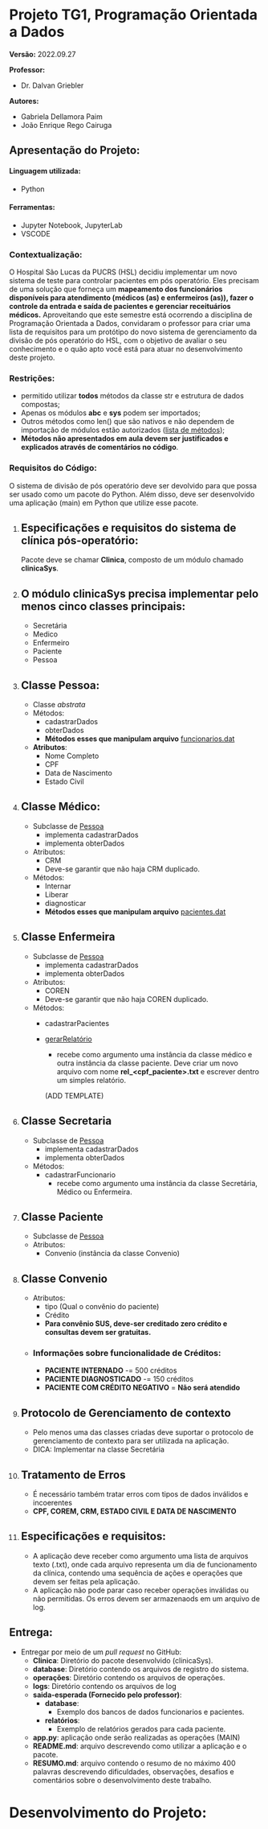 # Projeto TG1, Programação Orientada a Dados
**Versão:** 2022.09.27

**Professor:**
- Dr. Dalvan Griebler

**Autores:**
- Gabriela Dellamora Paim
- João Enrique Rego Cairuga


## Apresentação do Projeto:
#### Linguagem utilizada:
- Python
#### Ferramentas:
- Jupyter Notebook, JupyterLab
- VSCODE
### Contextualização:
  O Hospital São Lucas da PUCRS (HSL) decidiu implementar um novo sistema de teste para controlar pacientes em
pós operatório. Eles precisam de uma solução que forneça um **mapeamento dos funcionários disponíveis para
atendimento (médicos (as) e enfermeiros (as)), fazer o controle da entrada e saída de pacientes e gerenciar
receituários médicos.** Aproveitando que este semestre está ocorrendo a disciplina de Programação Orientada a
Dados, convidaram o professor para criar uma lista de requisitos para um protótipo do novo sistema de
gerenciamento da divisão de pós operatório do HSL, com o objetivo de avaliar o seu conhecimento e o quão apto
você está para atuar no desenvolvimento deste projeto.
### Restrições:
- permitido utilizar **todos** métodos da classe str e estrutura de dados compostas;
- Apenas os módulos **abc** e **sys** podem ser importados;
- Outros métodos como len() que são nativos e não dependem de importação de módulos estão autorizados ([lista de métodos](https://docs.python.org/3/library/functions.html#open));
- **Métodos não apresentados em aula devem ser justificados e explicados através de comentários no código**.
### Requisitos do Código:
O sistema de divisão de pós operatório deve ser devolvido para que possa ser usado como um pacote do Python. Além disso, deve ser
desenvolvido uma aplicação (main) em Python que utilize esse pacote.
1. ## Especificações e requisitos do sistema de clínica pós-operatório:
    Pacote deve se chamar **Clinica**, composto de um módulo chamado **clinicaSys**.

 2. ## O módulo **clinicaSys** precisa implementar pelo menos **cinco classes principais**:
    * Secretária
    * Medico
    * Enfermeiro
    * Paciente
    * Pessoa
    
 3. ##  **Classe Pessoa:**
    * Classe *abstrata*
    * Métodos:
        * cadastrarDados
        * obterDados
        * **Métodos esses que  manipulam arquivo** [funcionarios.dat](ADDLINK)
    * **Atributos**:
        * Nome Completo
        * CPF
        * Data de Nascimento
        * Estado Civil
        
 4. ## **Classe Médico:**
    * Subclasse de [Pessoa](ADDLINK)
        * implementa cadastrarDados
        * implementa obterDados
    * Atributos:
        * CRM
        * Deve-se garantir que não haja CRM duplicado.
    * Métodos:
        * Internar
        * Liberar
        * diagnosticar
        * **Métodos esses que manipulam arquivo** [pacientes.dat](ADDLINK)
    
 5. ##  **Classe Enfermeira**
    * Subclasse de [Pessoa](ADDLINK)
       * implementa cadastrarDados
       * implementa obterDados
    * Atributos:
       * COREN
       * Deve-se garantir que não haja COREN duplicado.
    * Métodos:
       * cadastrarPacientes
       * [gerarRelatório](ADDLINK)
          * recebe como argumento uma instância da classe médico e outra instância da classe paciente.
          Deve criar um novo arquivo com nome **rel_<cpf_paciente>.txt** e escrever dentro um simples relatório.
          
           (ADD TEMPLATE)
6. ## **Classe Secretaria**
    * Subclasse de [Pessoa](ADDLINK)
       * implementa cadastrarDados
       * implementa obterDados
    * Métodos:
      * cadastrarFuncionario
          * recebe como argumento uma instância da classe Secretária, Médico ou Enfermeira.
7. ## **Classe Paciente**          
    * Subclasse de [Pessoa](ADDLINK)
    * Atributos:
      * Convenio (instância da classe Convenio)
8. ## **Classe Convenio**
    * Atributos:
      * tipo (Qual o convênio do paciente)
      * Crédito
      * **Para convênio SUS, deve-ser creditado zero crédito e consultas devem ser gratuitas.**
    * ### Informações sobre funcionalidade de Créditos:
      * **PACIENTE INTERNADO** -= 500 créditos
      * **PACIENTE DIAGNOSTICADO** -= 150 créditos
      * **PACIENTE COM CRÉDITO NEGATIVO** = **Não será atendido**
9. ## Protocolo de Gerenciamento de contexto
    * Pelo menos uma das classes criadas deve suportar o protocolo de gerenciamento de contexto para ser utilizada na aplicação. 
    * DICA: Implementar na classe Secretária
10. ## Tratamento de Erros
    * É necessário também tratar erros com tipos de dados inválidos e incoerentes
    * **CPF, COREM, CRM, ESTADO CIVIL E DATA DE NASCIMENTO**
11. ## Especificações e requisitos:
    * A aplicação deve receber como argumento uma lista de arquivos texto (.txt), onde cada arquivo representa um dia de funcionamento da clínica, contendo uma sequência de ações e operações que devem ser feitas pela aplicação.
    * A aplicação não pode parar caso receber operações inválidas ou não permitidas. Os erros devem ser armazenaods em um arquivo de log.
 ## Entrega:
 * Entregar por meio de um *pull request* no GitHub:
    * **Clinica**: Diretório do pacote desenvolvido (clinicaSys).
    * **database**: Diretório contendo os arquivos de registro do sistema.
    * **operações**: Diretório contendo os arquivos de operações.
    * **logs**: Diretório contendo os arquivos de log
    * **saida-esperada (Fornecido pelo professor)**:
        * **database**:
            * Exemplo dos bancos de dados funcionarios e pacientes.
        * **relatórios**:
            * Exemplo de relatórios gerados para cada paciente.
   * **app.py**: aplicação onde serão realizadas as operações (MAIN)
   * **README.md**: arquivo descrevendo como utilizar a aplicação e o pacote.
   * **RESUMO.md**: arquivo contendo o resumo de no máximo 400 palavras descrevendo dificuldades, observações, desafios e comentários sobre o desenvolvimento deste trabalho.


# Desenvolvimento do Projeto:

    
    
    
